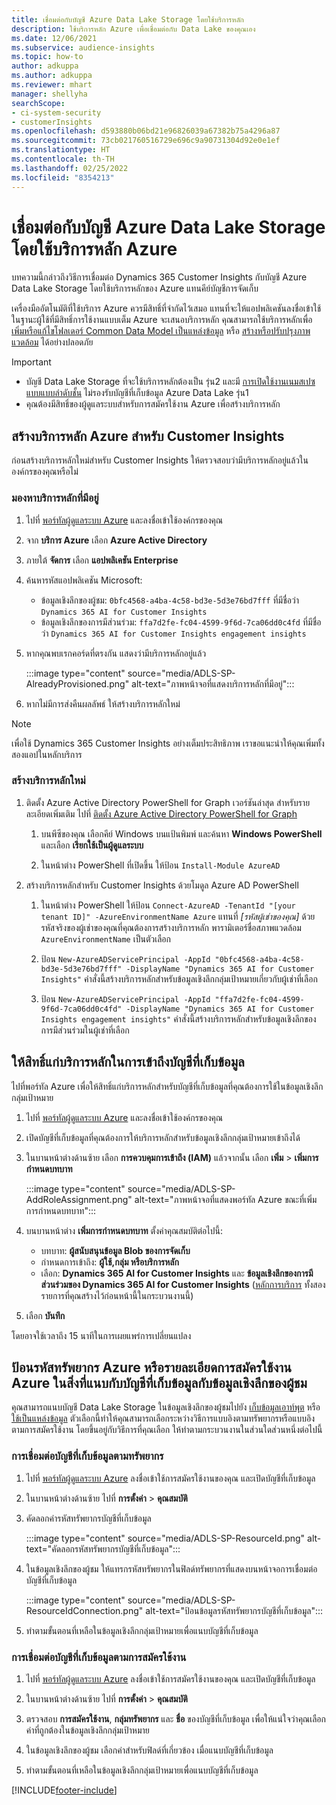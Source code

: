 ```yaml
---
title: เชื่อมต่อกับบัญชี Azure Data Lake Storage โดยใช้บริการหลัก
description: ใช้บริการหลัก Azure เพื่อเชื่อมต่อกับ Data Lake ของคุณเอง
ms.date: 12/06/2021
ms.subservice: audience-insights
ms.topic: how-to
author: adkuppa
ms.author: adkuppa
ms.reviewer: mhart
manager: shellyha
searchScope:
- ci-system-security
- customerInsights
ms.openlocfilehash: d593880b06bd21e96826039a67382b75a4296a87
ms.sourcegitcommit: 73cb021760516729e696c9a90731304d92e0e1ef
ms.translationtype: HT
ms.contentlocale: th-TH
ms.lasthandoff: 02/25/2022
ms.locfileid: "8354213"
---
```

# <a name="connect-to-an-azure-data-lake-storage-account-by-using-an-azure-service-principal"></a>เชื่อมต่อกับบัญชี Azure Data Lake Storage โดยใช้บริการหลัก Azure

บทความนี้กล่าวถึงวิธีการเชื่อมต่อ Dynamics 365 Customer Insights กับบัญชี Azure Data Lake Storage โดยใช้บริการหลักของ Azure แทนคีย์บัญชีการจัดเก็บ 

เครื่องมืออัตโนมัติที่ใช้บริการ Azure ควรมีสิทธิ์ที่จำกัดไว้เสมอ แทนที่จะให้แอปพลิเคชันลงชื่อเข้าใช้ในฐานะผู้ใช้ที่มีสิทธิ์การใช้งานแบบเต็ม Azure จะเสนอบริการหลัก คุณสามารถใช้บริการหลักเพื่อ [เพิ่มหรือแก้ไขโฟลเดอร์ Common Data Model เป็นแหล่งข้อมูล](connect-common-data-model.md) หรือ [สร้างหรือปรับปรุงภาพแวดล้อม](create-environment.md) ได้อย่างปลอดภัย

> [!IMPORTANT]
> - บัญชี Data Lake Storage ที่จะใช้บริการหลักต้องเป็น รุ่น2 และมี [การเปิดใช้งานเนมสเปซแบบแบบลำดับชั้น](/azure/storage/blobs/data-lake-storage-namespace) ไม่รองรับบัญชีที่เก็บข้อมูล Azure Data Lake รุ่น1
> - คุณต้องมีสิทธิ์ของผู้ดูแลระบบสำหรับการสมัครใช้งาน Azure เพื่อสร้างบริการหลัก

## <a name="create-an-azure-service-principal-for-customer-insights"></a>สร้างบริการหลัก Azure สำหรับ Customer Insights

ก่อนสร้างบริการหลักใหม่สำหรับ Customer Insights ให้ตรวจสอบว่ามีบริการหลักอยู่แล้วในองค์กรของคุณหรือไม่

### <a name="look-for-an-existing-service-principal"></a>มองหาบริการหลักที่มีอยู่

1. ไปที่ [พอร์ทัลผู้ดูแลระบบ Azure](https://portal.azure.com) และลงชื่อเข้าใช้องค์กรของคุณ

2. จาก **บริการ Azure** เลือก **Azure Active Directory**

3. ภายใต้ **จัดการ** เลือก **แอปพลิเคชัน Enterprise**

4. ค้นหารหัสแอปพลิเคชัน Microsoft:
   - ข้อมูลเชิงลึกของผู้ชม: `0bfc4568-a4ba-4c58-bd3e-5d3e76bd7fff` ที่มีชื่อว่า `Dynamics 365 AI for Customer Insights`
   - ข้อมูลเชิงลึกของการมีส่วนร่วม: `ffa7d2fe-fc04-4599-9f6d-7ca06dd0c4fd` ที่มีชื่อว่า `Dynamics 365 AI for Customer Insights engagement insights`

5. หากคุณพบเรกคอร์ดที่ตรงกัน แสดงว่ามีบริการหลักอยู่แล้ว 
   
   :::image type="content" source="media/ADLS-SP-AlreadyProvisioned.png" alt-text="ภาพหน้าจอที่แสดงบริการหลักที่มีอยู่":::
   
6. หากไม่มีการส่งคืนผลลัพธ์ ให้สร้างบริการหลักใหม่

>[!NOTE]
>เพื่อใช้ Dynamics 365 Customer Insights อย่างเต็มประสิทธิภาพ เราขอแนะนำให้คุณเพิ่มทั้งสองแอปในหลักบริการ

### <a name="create-a-new-service-principal"></a>สร้างบริการหลักใหม่

1. ติดตั้ง Azure Active Directory PowerShell for Graph เวอร์ชันล่าสุด สำหรับรายละเอียดเพิ่มเติม ไปที่ [ติดตั้ง Azure Active Directory PowerShell for Graph](/powershell/azure/active-directory/install-adv2)

   1. บนพีซีของคุณ เลือกคีย์ Windows บนแป้นพิมพ์ และค้นหา **Windows PowerShell** และเลือก **เรียกใช้เป็นผู้ดูแลระบบ**
   
   1. ในหน้าต่าง PowerShell ที่เปิดขึ้น ให้ป้อน `Install-Module AzureAD`

2. สร้างบริการหลักสำหรับ Customer Insights ด้วยโมดูล Azure AD PowerShell

   1. ในหน้าต่าง PowerShell ให้ป้อน `Connect-AzureAD -TenantId "[your tenant ID]" -AzureEnvironmentName Azure` แทนที่ *[รหัสผู้เช่าของคุณ]* ด้วยรหัสจริงของผู้เช่าของคุณที่คุณต้องการสร้างบริการหลัก พารามิเตอร์ชื่อสภาพแวดล้อม `AzureEnvironmentName` เป็นตัวเลือก
  
   1. ป้อน `New-AzureADServicePrincipal -AppId "0bfc4568-a4ba-4c58-bd3e-5d3e76bd7fff" -DisplayName "Dynamics 365 AI for Customer Insights"` คำสั่งนี้สร้างบริการหลักสำหรับข้อมูลเชิงลึกกลุ่มเป้าหมายเกี่ยวกับผู้เช่าที่เลือก 

   1. ป้อน `New-AzureADServicePrincipal -AppId "ffa7d2fe-fc04-4599-9f6d-7ca06dd0c4fd" -DisplayName "Dynamics 365 AI for Customer Insights engagement insights"` คำสั่งนี้สร้างบริการหลักสำหรับข้อมูลเชิงลึกของการมีส่วนร่วมในผู้เช่าที่เลือก

## <a name="grant-permissions-to-the-service-principal-to-access-the-storage-account"></a>ให้สิทธิ์แก่บริการหลักในการเข้าถึงบัญชีที่เก็บข้อมูล

ไปที่พอร์ทัล Azure เพื่อให้สิทธิ์แก่บริการหลักสำหรับบัญชีที่เก็บข้อมูลที่คุณต้องการใช้ในข้อมูลเชิงลึกกลุ่มเป้าหมาย

1. ไปที่ [พอร์ทัลผู้ดูแลระบบ Azure](https://portal.azure.com) และลงชื่อเข้าใช้องค์กรของคุณ

1. เปิดบัญชีที่เก็บข้อมูลที่คุณต้องการให้บริการหลักสำหรับข้อมูลเชิงลึกกลุ่มเป้าหมายเข้าถึงได้

1. ในบานหน้าต่างด้านซ้าย เลือก **การควบคุมการเข้าถึง (IAM)** แล้วจากนั้น เลือก **เพิ่ม** > **เพิ่มการกำหนดบทบาท**

   :::image type="content" source="media/ADLS-SP-AddRoleAssignment.png" alt-text="ภาพหน้าจอที่แสดงพอร์ทัล Azure ขณะที่เพิ่มการกำหนดบทบาท":::

1. บนบานหน้าต่าง **เพิ่มการกำหนดบทบาท** ตั้งค่าคุณสมบัติต่อไปนี้:
   - บทบาท: **ผู้สนับสนุนข้อมูล Blob ของการจัดเก็บ**
   - กำหนดการเข้าถึง: **ผู้ใช้,กลุ่ม หรือบริการหลัก**
   - เลือก: **Dynamics 365 AI for Customer Insights** และ **ข้อมูลเชิงลึกของการมีส่วนร่วมของ Dynamics 365 AI for Customer Insights** ([หลักการบริการ](#create-a-new-service-principal) ทั้งสองรายการที่คุณสร้างไว้ก่อนหน้านี้ในกระบวนงานนี้)

1.  เลือก **บันทึก**

โดยอาจใช้เวลาถึง 15 นาทีในการเผยแพร่การเปลี่ยนแปลง

## <a name="enter-the-azure-resource-id-or-the-azure-subscription-details-in-the-storage-account-attachment-to-audience-insights"></a>ป้อนรหัสทรัพยากร Azure หรือรายละเอียดการสมัครใช้งาน Azure ในสิ่งที่แนบกับบัญชีที่เก็บข้อมูลกับข้อมูลเชิงลึกของผู้ชม

คุณสามารถแนบบัญชี Data Lake Storage ในข้อมูลเชิงลึกของผู้ชมไปยัง [เก็บข้อมูลเอาท์พุต](manage-environments.md) หรือ [ใช้เป็นแหล่งข้อมูล](/dynamics365/customer-insights/audience-insights/connect-dataverse-managed-lake) ตัวเลือกนี้ทำให้คุณสามารถเลือกระหว่างวิธีการแบบอิงตามทรัพยากรหรือแบบอิงตามการสมัครใช้งาน โดยขึ้นอยู่กับวิธีการที่คุณเลือก ให้ทำตามกระบวนงานในส่วนใดส่วนหนึ่งต่อไปนี้

### <a name="resource-based-storage-account-connection"></a>การเชื่อมต่อบัญชีที่เก็บข้อมูลตามทรัพยากร

1. ไปที่ [พอร์ทัลผู้ดูแลระบบ Azure](https://portal.azure.com) ลงชื่อเข้าใช้การสมัครใช้งานของคุณ และเปิดบัญชีที่เก็บข้อมูล

1. ในบานหน้าต่างด้านซ้าย ไปที่ **การตั้งค่า** > **คุณสมบัติ**

1. คัดลอกค่ารหัสทรัพยากรบัญชีที่เก็บข้อมูล

   :::image type="content" source="media/ADLS-SP-ResourceId.png" alt-text="คัดลอกรหัสทรัพยากรบัญชีที่เก็บข้อมูล":::

1. ในข้อมูลเชิงลึกของผู้ชม ให้แทรกรหัสทรัพยากรในฟิลด์ทรัพยากรที่แสดงบนหน้าจอการเชื่อมต่อบัญชีที่เก็บข้อมูล

   :::image type="content" source="media/ADLS-SP-ResourceIdConnection.png" alt-text="ป้อนข้อมูลรหัสทรัพยากรบัญชีที่เก็บข้อมูล":::   

1. ทำตามขั้นตอนที่เหลือในข้อมูลเชิงลึกกลุ่มเป้าหมายเพื่อแนบบัญชีที่เก็บข้อมูล

### <a name="subscription-based-storage-account-connection"></a>การเชื่อมต่อบัญชีที่เก็บข้อมูลตามการสมัครใช้งาน

1. ไปที่ [พอร์ทัลผู้ดูแลระบบ Azure](https://portal.azure.com) ลงชื่อเข้าใช้การสมัครใช้งานของคุณ และเปิดบัญชีที่เก็บข้อมูล

1. ในบานหน้าต่างด้านซ้าย ไปที่ **การตั้งค่า** > **คุณสมบัติ**

1. ตรวจสอบ **การสมัครใช้งาน**, **กลุ่มทรัพยากร** และ **ชื่อ** ของบัญชีที่เก็บข้อมูล เพื่อให้แน่ใจว่าคุณเลือกค่าที่ถูกต้องในข้อมูลเชิงลึกกลุ่มเป้าหมาย

1. ในข้อมูลเชิงลึกของผู้ชม เลือกค่าสำหรับฟิลด์ที่เกี่ยวข้อง เมื่อแนบบัญชีที่เก็บข้อมูล

1. ทำตามขั้นตอนที่เหลือในข้อมูลเชิงลึกกลุ่มเป้าหมายเพื่อแนบบัญชีที่เก็บข้อมูล


[!INCLUDE[footer-include](../includes/footer-banner.md)]